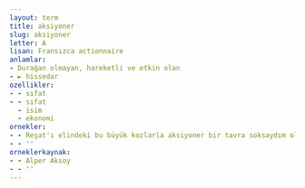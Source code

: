 ```yaml
---
layout: term
title: aksiyoner
slug: aksiyoner
letter: A
lisan: Fransızca actionnaire
anlamlar:
- Durağan olmayan, hareketli ve etkin olan
- ► hissedar
ozellikler:
- - sıfat
- - sıfat
  - isim
  - ekonomi
ornekler:
- - Reşat'ı elindeki bu büyük kozlarla aksiyoner bir tavra soksaydım olayların akış istikameti nereye kayabilirdi?
- - ''
orneklerkaynak:
- - Alper Aksoy
- - ''
---
```

